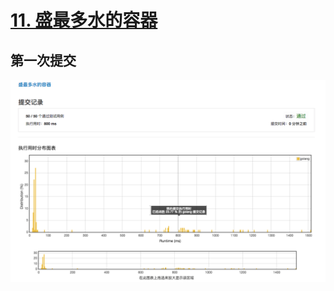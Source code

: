 # [11. 盛最多水的容器](https://leetcode-cn.com/problems/container-with-most-water/description/)

## 第一次提交

![提交记录](container-with-most-water-1.png)
